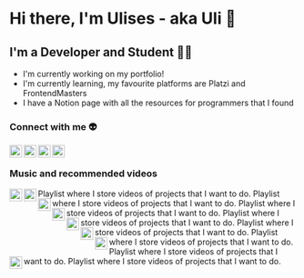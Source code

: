 
# Hi there, I'm Ulises - aka Uli 👋

## I'm a Developer and Student 👨‍💻

- I'm currently working on my portfolio!
- I'm currently learning, my favourite platforms are Platzi and FrontendMasters
- I have a Notion page with all the resources for programmers that I found

### Connect with me 👽

[<img align="left" alt="My page in Notion" width="22px" src="https://cdn.jsdelivr.net/npm/simple-icons@3.13.0/icons/notion.svg" />][Notion]

[<img align="left" alt="My page in Notion" width="22px" src="https://cdn.jsdelivr.net/npm/simple-icons@3.13.0/icons/twitter.svg" />][Twitter]

[<img align="left" alt="My page in Notion" width="22px" src="https://cdn.jsdelivr.net/npm/simple-icons@3.13.0/icons/linkedin.svg" />][Linkedin]

[<img align="left" alt="My page in Notion" width="22px" src="https://cdn.jsdelivr.net/npm/simple-icons@3.13.0/icons/instagram.svg" />][Instagram]

<br />

### Music and recommended videos
[<img align="left" alt="My page in Notion" width="22px" src="https://cdn.jsdelivr.net/npm/simple-icons@3.13.0/icons/youtube.svg" target="_blank"/>][PlaylistProyectitos] Playlist where I store videos of projects that I want to do.
[<img align="left" alt="My page in Notion" width="22px" src="https://cdn.jsdelivr.net/npm/simple-icons@3.13.0/icons/youtube.svg" />][PlaylistTesting]Playlist where I store videos of projects that I want to do.
[<img align="left" alt="My page in Notion" width="22px" src="https://cdn.jsdelivr.net/npm/simple-icons@3.13.0/icons/youtube.svg" />][PlaylistCursos]Playlist where I store videos of projects that I want to do.
[<img align="left" alt="My page in Notion" width="22px" src="https://cdn.jsdelivr.net/npm/simple-icons@3.13.0/icons/youtube.svg" />][PlaylistCripto]Playlist where I store videos of projects that I want to do.
[<img align="left" alt="My page in Notion" width="22px" src="https://cdn.jsdelivr.net/npm/simple-icons@3.13.0/icons/youtube.svg" />][PlaylistVue]Playlist where I store videos of projects that I want to do.
[<img align="left" alt="My page in Notion" width="22px" src="https://cdn.jsdelivr.net/npm/simple-icons@3.13.0/icons/youtube.svg" />][PlaylistMusiquita]Playlist where I store videos of projects that I want to do.
[<img align="left" alt="My page in Notion" width="22px" src="https://cdn.jsdelivr.net/npm/simple-icons@3.13.0/icons/youtube.svg" />][PlaylistVibe]Playlist where I store videos of projects that I want to do.
[<img align="left" alt="My page in Notion" width="22px" src="https://cdn.jsdelivr.net/npm/simple-icons@3.13.0/icons/youtube.svg" />][PlaylistCharlas]Playlist where I store videos of projects that I want to do.

<br />
<br />

[Notion]:https://ulimoralez.notion.site/Apuntes-c1422f0ca2eb4136a65d52b803b6ffb0
[Twitter]:https://twitter.com/Ulisesmoralez12
[Linkedin]:https://www.linkedin.com/in/ulimoralez/
[Instagram]:https://www.instagram.com/uli.png/
[PlaylistProyectitos]:https://www.youtube.com/playlist?list=PL5m_UCW_o7AERC7uJbSWqmmkaBOXk6V5h
[PlaylistTesting]:https://www.youtube.com/playlist?list=PL5m_UCW_o7AEg1W42ollM7IGOugioJoe0
[PlaylistCursos]:https://www.youtube.com/playlist?list=PL5m_UCW_o7AEbAKAyujjLK0ez8oCjWNHh
[PlaylistCripto]:https://www.youtube.com/playlist?list=PL5m_UCW_o7AFFiSp1k5pArF0ipDT4rc5B
[PlaylistVue]:https://www.youtube.com/playlist?list=PL5m_UCW_o7AEQVsvSTrJIcwJ0Yr4y0cHI
[PlaylistMusiquita]:https://www.youtube.com/playlist?list=PL5m_UCW_o7AF8pY_NFWKNOiROdTyviE4-
[PlaylistVibe]:https://www.youtube.com/playlist?list=PLT5Xx8RaCaUnLCoP6rpr412r8ERS64Tbn
[PlaylistCharlas]:https://www.youtube.com/playlist?list=PL5m_UCW_o7AHYVRglBYyC8fARq4BFGow2